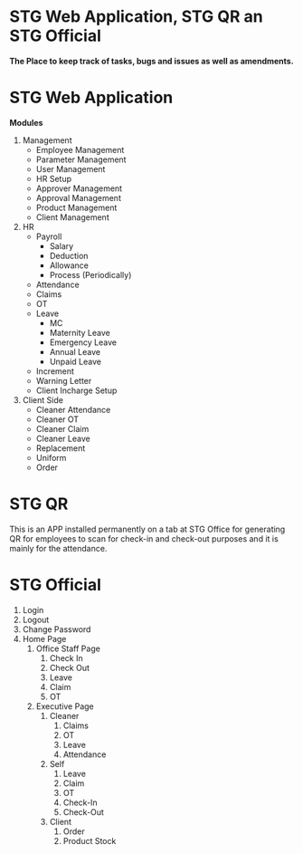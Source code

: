 # STG Web Application, STG QR an STG Official
**The Place to keep track of tasks, bugs and issues as well as amendments.**
# STG Web Application
**Modules**
1. Management
   - Employee Management
   - Parameter Management
   - User Management
   - HR Setup
   - Approver Management
   - Approval Management
   - Product Management
   - Client Management
2. HR
   - Payroll
     - Salary
     - Deduction
     - Allowance
     - Process (Periodically)
   - Attendance
   - Claims
   - OT
   - Leave
     - MC
     - Maternity Leave
     - Emergency Leave
     - Annual Leave
     - Unpaid Leave
   - Increment
   - Warning Letter
   - Client Incharge Setup
3. Client Side
   - Cleaner Attendance
   - Cleaner OT
   - Cleaner Claim
   - Cleaner Leave
   - Replacement
   - Uniform
   - Order
# STG QR
This is an APP installed permanently on a tab at STG Office for generating QR for employees to scan for check-in and check-out purposes and it is mainly for the attendance.
# STG Official
1. Login
2. Logout
3. Change Password
4. Home Page
   1. Office Staff Page
      1. Check In
      2. Check Out
      3. Leave
      4. Claim
      5. OT
   3. Executive Page
      1. Cleaner
         1. Claims
         2. OT
         3. Leave
         4. Attendance   
      2. Self
         1. Leave
         2. Claim
         3. OT
         4. Check-In
         5. Check-Out
      3. Client
         1. Order
         2. Product Stock
